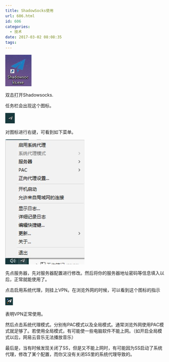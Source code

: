 ```yaml
---
title: ShadowSocks使用
url: 606.html
id: 606
categories:
  - 技术
date: 2017-03-02 08:08:35
tags:
---
```


![](ShadowSocks使用/5967176be8bf346a86362d5100d78788_94cbb92d-efad-4870-909f-9e195137e14b.jpg)

双击打开Shadowsocks.

任务栏会出现这个图标。

![](ShadowSocks使用/5967176be8bf346a86362d5100d78788_3958d87a-87dd-4608-a6cb-2c4ec4acfd49.png)

对图标进行右键，可看到如下菜单。

![](ShadowSocks使用/5967176be8bf346a86362d5100d78788_f9cf4c09-1bac-47fe-a31d-30b6d08eea3c.jpg)

先点服务器，先对服务器配置进行修改。然后将你的服务器地址密码等信息填入以后，正常就能使用了。

点击启用系统代理，则挂上VPN。在浏览外网的时候，可以看到这个图标的指示

![](ShadowSocks使用/5967176be8bf346a86362d5100d78788_71c75ac5-d8ee-47b9-9287-4ed6e462c3da.png)

表明VPN正常使用。

然后点击系统代理模式。分别有PAC模式以及全局模式。通常浏览外网使用PAC模式就足够了。若使用全局模式，有可能使一些电脑软件不能上网。（如开启全局模式以后，网易云音乐无法播放音乐）

最后是，当有时候发现关闭了SS，但是又不能上网时，有可能因为SS启动了系统代理，修改了某个配置，而你又没有关闭SS里的系统代理导致的。